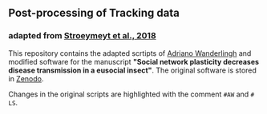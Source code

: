
## Post-processing of Tracking data 
### adapted from [Stroeymeyt et al., 2018](https://www.science.org/doi/epdf/10.1126/science.aat4793)

This repository contains the adapted scrtipts of [Adriano Wanderlingh](https://github.com/AdrianoWanderlingh/Ant_Tracking) and modified software for the manuscript **"Social network plasticity decreases disease transmission in a eusocial insect"**. The original software is stored in [Zenodo](https://zenodo.org/record/1479814).

Changes in the original scripts are highlighted with the comment `#AW` and `# LS`.
